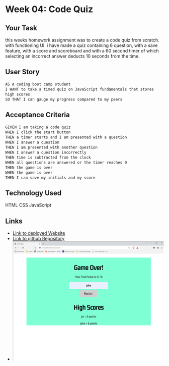 # Week 04: Code Quiz

## Your Task

this weeks homework assignment was to create a code quiz from scratch.
with functioning UI.
i have made a quiz containing 6 question, with a save feature, with a score and scoreboard and with a 60 second timer of which selecting an incorrect answer deducts 10 seconds from the time.


## User Story

```
AS A coding boot camp student
I WANT to take a timed quiz on JavaScript fundamentals that stores high scores
SO THAT I can gauge my progress compared to my peers
```

## Acceptance Criteria

```
GIVEN I am taking a code quiz
WHEN I click the start button
THEN a timer starts and I am presented with a question
WHEN I answer a question
THEN I am presented with another question
WHEN I answer a question incorrectly
THEN time is subtracted from the clock
WHEN all questions are answered or the timer reaches 0
THEN the game is over
WHEN the game is over
THEN I can save my initials and my score
```

## Technology Used
HTML
CSS
JavaScript


## Links
* [Link to deployed Website](https://jroberts94.github.io/week4-code-quiz/)
* [Link to github Repository](https://github.com/JRoberts94/week4-code-quiz)
* ![Screenshot](./assets/images/week4-code-quiz-screenshot.png)


